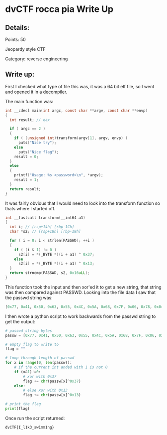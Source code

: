 # dvCTF rocca pia Write Up

## Details:
Points: 50

Jeopardy style CTF

Category: reverse engineering

## Write up:

First I checked what type of file this was, it was a 64 bit elf file, so I went and opened it in a decompiler.

The main function was:

```c
int __cdecl main(int argc, const char **argv, const char **envp)
{
  int result; // eax

  if ( argc == 2 )
  {
    if ( (unsigned int)transform(argv[1], argv, envp) )
      puts("Nice try");
    else
      puts("Nice flag");
    result = 0;
  }
  else
  {
    printf("Usage: %s <password>\n", *argv);
    result = 1;
  }
  return result;
}
```

It was fairly obvious that I would need to look into the transform function so thats where I started off.

```c
int __fastcall transform(__int64 a1)
{
  int i; // [rsp+14h] [rbp-1Ch]
  char *s2; // [rsp+18h] [rbp-18h]

  for ( i = 0; i < strlen(PASSWD); ++i )
  {
    if ( (i & 1) != 0 )
      s2[i] = *(_BYTE *)(i + a1) ^ 0x37;
    else
      s2[i] = *(_BYTE *)(i + a1) ^ 0x13;
  }
  return strncmp(PASSWD, s2, 0x16uLL);
}
```

This function took the input and then xor'ed it to get a new string, that string was then compared against PASSWD. Looking into the file data I saw that the passwd string was:

```python
[0x77, 0x41, 0x50, 0x63, 0x55, 0x4C, 0x5A, 0x68, 0x7F, 0x06, 0x78, 0x04, 0x4C, 0x44, 0x64, 0x06, 0x7E, 0x5A, 0x22, 0x59, 0x74, 0x4A]
```

I then wrote a python script to work backwards from the passwd string to get the output:

```python
# passwd string bytes
passw = [0x77, 0x41, 0x50, 0x63, 0x55, 0x4C, 0x5A, 0x68, 0x7F, 0x06, 0x78, 0x04, 0x4C, 0x44, 0x64, 0x06, 0x7E, 0x5A, 0x22, 0x59, 0x74, 0x4A]

# empty flag to write to
flag = ""

# loop through length of passwd
for x in range(0, len(passw)):
    # if the current int anded with 1 is not 0
	if (x&1)!=0:
        # xor with 0x37
		flag += chr(passw[x]^0x37)
	else:
        # else xor with 0x13
		flag += chr(passw[x]^0x13)

# print the flag
print(flag)
```

Once run the script returned:

```
dvCTF{I_l1k3_sw1mm1ng}
```